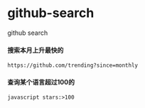 # github-search
github search

#### 搜索本月上升最快的
```
https://github.com/trending?since=monthly
```
#### 查询某个语言超过100的
```
javascript stars:>100

```
